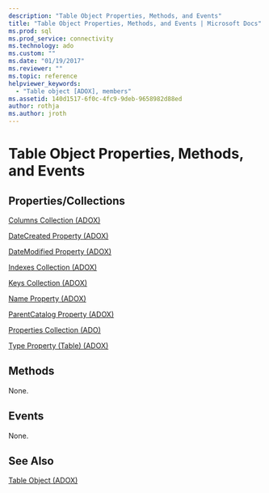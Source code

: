 ```yaml
---
description: "Table Object Properties, Methods, and Events"
title: "Table Object Properties, Methods, and Events | Microsoft Docs"
ms.prod: sql
ms.prod_service: connectivity
ms.technology: ado
ms.custom: ""
ms.date: "01/19/2017"
ms.reviewer: ""
ms.topic: reference
helpviewer_keywords: 
  - "Table object [ADOX], members"
ms.assetid: 140d1517-6f0c-4fc9-9deb-9658982d88ed
author: rothja
ms.author: jroth
---
```

# Table Object Properties, Methods, and Events
## Properties/Collections  
 [Columns Collection (ADOX)](./columns-collection-adox.md)  
  
 [DateCreated Property (ADOX)](./datecreated-property-adox.md)  
  
 [DateModified Property (ADOX)](./datemodified-property-adox.md)  
  
 [Indexes Collection (ADOX)](./indexes-collection-adox.md)  
  
 [Keys Collection (ADOX)](./keys-collection-adox.md)  
  
 [Name Property (ADOX)](./name-property-adox.md)  
  
 [ParentCatalog Property (ADOX)](./parentcatalog-property-adox.md)  
  
 [Properties Collection (ADO)](../ado-api/properties-collection-ado.md)  
  
 [Type Property (Table) (ADOX)](./type-property-table-adox.md)  
  
## Methods  
 None.  
  
## Events  
 None.  
  
## See Also  
 [Table Object (ADOX)](./table-object-adox.md)